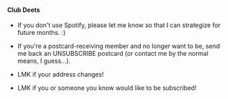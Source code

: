 #### Club Deets
- If you don't use Spotify, please let me know so that I can strategize for future months. :)

- If you're a postcard-receiving member and no longer want to be, send me back an UNSUBSCRIBE postcard (or contact me by the normal means, I guess...).

- LMK if your address changes!

- LMK if you or someone you know would like to be subscribed!